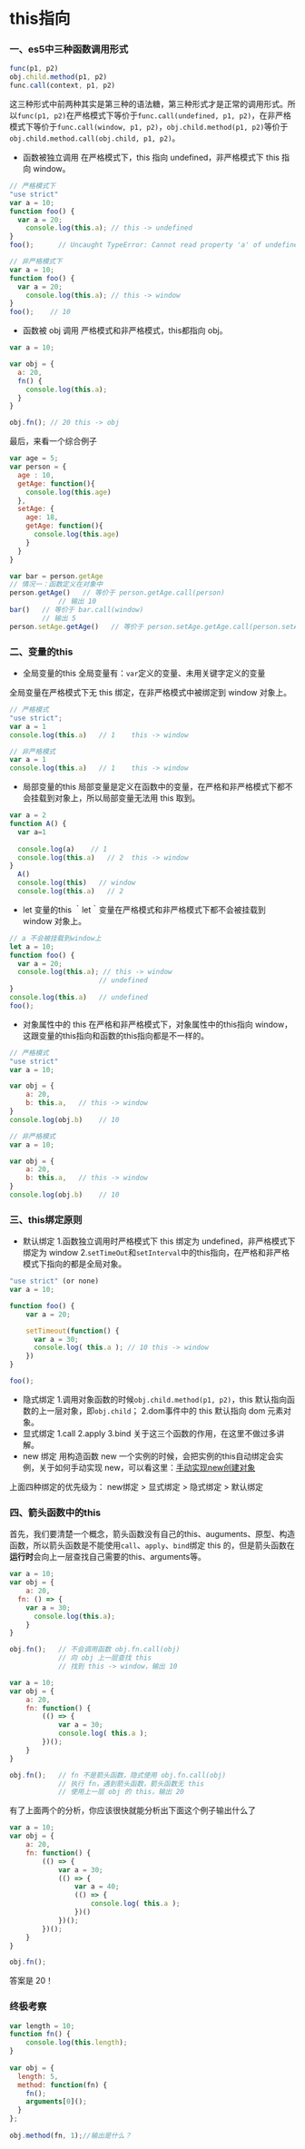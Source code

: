 # this指向
### 一、es5中三种函数调用形式
```javascript
func(p1, p2) 
obj.child.method(p1, p2)
func.call(context, p1, p2)
```
这三种形式中前两种其实是第三种的语法糖，第三种形式才是正常的调用形式。所以`func(p1, p2)`在严格模式下等价于`func.call(undefined, p1, p2)`，在非严格模式下等价于`func.call(window, p1, p2)`，`obj.child.method(p1, p2)`等价于`obj.child.method.call(obj.child, p1, p2)`。
- 函数被独立调用
在严格模式下，this 指向 undefined，非严格模式下 this 指向 window。
```javascript
// 严格模式下
"use strict"
var a = 10;
function foo() {
  var a = 20;
	console.log(this.a); // this -> undefined
}
foo();      // Uncaught TypeError: Cannot read property 'a' of undefined

// 非严格模式下
var a = 10;
function foo() {
  var a = 20;
	console.log(this.a); // this -> window
}
foo();    // 10
```
- 函数被 obj 调用
严格模式和非严格模式，this都指向 obj。
```javascript
var a = 10;

var obj = {
  a: 20,
  fn() {
    console.log(this.a);
  }
}

obj.fn(); // 20 this -> obj
```

最后，来看一个综合例子
```javascript
var age = 5;
var person = {
  age : 10,
  getAge: function(){
    console.log(this.age)
  },
  setAge: {
    age: 18,
    getAge: function(){
      console.log(this.age)
    }
  }
}

var bar = person.getAge
// 情况一：函数定义在对象中
person.getAge()   // 等价于 person.getAge.call(person)
            // 输出 10
bar()   // 等价于 bar.call(window)
        // 输出 5
person.setAge.getAge()   // 等价于 person.setAge.getAge.call(person.setAge)
```
### 二、变量的this
- 全局变量的this
全局变量有：`var`定义的变量、未用关键字定义的变量

全局变量在严格模式下无 this 绑定，在非严格模式中被绑定到 window 对象上。
```javascript
// 严格模式
"use strict";
var a = 1
console.log(this.a)   // 1    this -> window

// 非严格模式
var a = 1
console.log(this.a)   // 1    this -> window
```
- 局部变量的this
局部变量是定义在函数中的变量，在严格和非严格模式下都不会挂载到对象上，所以局部变量无法用 this 取到。
```javascript
var a = 2
function A() {
  var a=1
    
  console.log(a)    // 1
  console.log(this.a)   // 2  this -> window
}
  A()
  console.log(this)   // window
  console.log(this.a)   // 2
```
- let 变量的this
｀let｀变量在严格模式和非严格模式下都不会被挂载到 window 对象上。
```javascript
// a 不会被挂载到window上
let a = 10;
function foo() {
  var a = 20;
  console.log(this.a); // this -> window
                      // undefined
}
console.log(this.a)   // undefined
foo();   
```
- 对象属性中的 this
在严格和非严格模式下，对象属性中的this指向 window，这跟变量的this指向和函数的this指向都是不一样的。
```javascript
// 严格模式
"use strict"
var a = 10;

var obj = {
	a: 20,
	b: this.a,   // this -> window
}
console.log(obj.b)    // 10

// 非严格模式
var a = 10;

var obj = {
	a: 20,
	b: this.a,   // this -> window
}
console.log(obj.b)    // 10
```

### 三、this绑定原则
- 默认绑定
1.函数独立调用时严格模式下 this 绑定为 undefined，非严格模式下绑定为 window
2.`setTimeOut`和`setInterval`中的this指向，在严格和非严格模式下指向的都是全局对象。
```javascript
"use strict" (or none)
var a = 10;

function foo() {
	var a = 20;

	setTimeout(function() {
	  var a = 30;
	  console.log( this.a ); // 10 this -> window
	})
}

foo();
```
- 隐式绑定
1.调用对象函数的时候`obj.child.method(p1, p2)`，this 默认指向函数的上一层对象，即`obj.child`；
2.dom事件中的 this 默认指向 dom 元素对象。
- 显式绑定
1.call
2.apply
3.bind
关于这三个函数的作用，在这里不做过多讲解。
- new 绑定
用构造函数 new 一个实例的时候，会把实例的this自动绑定会实例，关于如何手动实现 new，可以看这里：[手动实现new创建对象]()

上面四种绑定的优先级为：
new绑定 > 显式绑定 > 隐式绑定 > 默认绑定
### 四、箭头函数中的this
首先，我们要清楚一个概念，箭头函数没有自己的this、auguments、原型、构造函数，所以箭头函数是不能使用`call`、`apply`、`bind`绑定 this 的，但是箭头函数在**运行时**会向上一层查找自己需要的this、arguments等。
```javascript
var a = 10;
var obj = {
	a: 20,
  fn: () => {
    var a = 30;
	  console.log(this.a);    
	}
}

obj.fn();   // 不会调用函数 obj.fn.call(obj)
            // 向 obj 上一层查找 this
            // 找到 this -> window，输出 10
```
```javascript
var a = 10;
var obj = {
	a: 20,
	fn: function() {
	    (() => {
	        var a = 30;
	        console.log( this.a );
	    })();
	}
}

obj.fn();   // fn 不是箭头函数，隐式使用 obj.fn.call(obj)
            // 执行 fn，遇到箭头函数，箭头函数无 this 
            // 使用上一层 obj 的 this，输出 20 
```
有了上面两个的分析，你应该很快就能分析出下面这个例子输出什么了
```javascript
var a = 10;
var obj = {
	a: 20,
	fn: function() {
	    (() => {
	        var a = 30;
	        (() => {
	            var a = 40;
	            (() => {
	                console.log( this.a );
	            })()
	        })();
	    })();
	}
}

obj.fn();     
```

答案是 20！
### 终极考察
```javascript
var length = 10;
function fn() {
    console.log(this.length);
}
 
var obj = {
  length: 5,
  method: function(fn) {
    fn();
    arguments[0]();
  }
};
 
obj.method(fn, 1);//输出是什么？

```